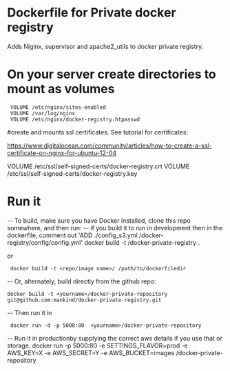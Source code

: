 #  Dockerfile for Private docker registry

Adds Niginx, supervisor and apache2_utils to docker private registry.

# On your server create directories to mount as volumes

     VOLUME /etc/nginx/sites-enabled
     VOLUME /var/log/nginx
     VOLUME /etc/nginx/docker-registry.htpasswd
     
#create and mounts ssl certificates. See tutorial for certificates: 

https://www.digitalocean.com/community/articles/how-to-create-a-ssl-certificate-on-nginx-for-ubuntu-12-04
 
   VOLUME /etc/ssl/self-signed-certs/docker-registry.crt 
   VOLUME /etc/ssl/self-signed-certs/docker-registry.key

# Run it
-- To build, make sure you have Docker installed, clone this repo somewhere, and then run:
-- if you build it to run in development then in the dockerfile, comment out 'ADD ./config_s3.yml   /docker-registry/config/config.yml'
     docker build -t <yourname>/docker-private-registry .
     
 or
 
     docker build -t <repo/image name>/ /path/to/dockerfiledir

-- Or, alternately, build directly from the github repo:

    docker build -t <yourname>/docker-private-repository  git@github.com:mankind/docker-private-registry.git

-- Then run it in 

     docker run -d -p 5000:80  <yourname>/docker-private-repository
     
-- Run it in productionby supplying the correct aws details if you use that or storage.
     docker run -p 5000:80 -e SETTINGS_FLAVOR=prod -e AWS_KEY=X -e AWS_SECRET=Y -e AWS_BUCKET=images <yourname>/docker-private-repository


